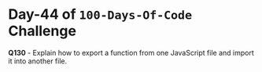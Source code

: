 # Day-44 of `100-Days-Of-Code` Challenge

**Q130** - Explain how to export a function from one JavaScript file and import it into another file.
 
 





 
 
 

 

 

 

 





 
 

 


 


 

 
 
 


 